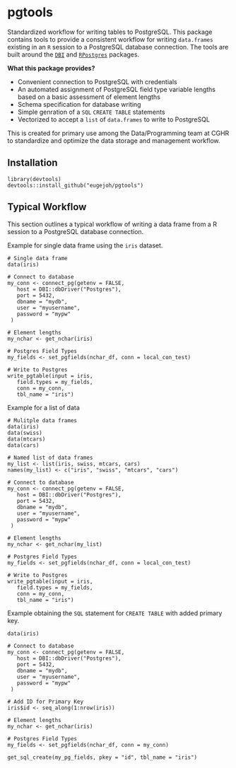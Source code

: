 # pgtools
Standardized workflow for writing tables to PostgreSQL. This package contains tools to provide a consistent workflow for
writing `data.frames` existing in an `R` session to a PostgreSQL database connection. The tools are built around the [`DBI`](https://github.com/r-dbi)
and [`RPostgres`](https://github.com/r-dbi/RPostgres) packages.

**What this package provides?**
 - Convenient connection to PostgreSQL with credentials
 - An automated assignment of PostgreSQL field type variable lengths based on a basic assessment of element lengths
 - Schema specification for database writing
 - Simple genration of a `SQL` `CREATE TABLE` statements
 - Vectorized to accept a `list` of `data.frames` to write to PostgreSQL

This is created for primary use among the Data/Programming team at CGHR to standardize and optimize the data storage and management workflow.

## Installation
```
library(devtools)
devtools::install_github("eugejoh/pgtools")
```

## Typical Workflow
This section outlines a typical workflow of writing a data frame from a R session to a PostgreSQL database connection.

Example for single data frame using the `iris` dataset.
```
# Single data frame
data(iris)

# Connect to database
my_conn <- connect_pg(getenv = FALSE,
   host = DBI::dbDriver("Postgres"),
   port = 5432,
   dbname = "mydb",
   user = "myusername",
   password = "mypw"
 )

# Element lengths
my_nchar <- get_nchar(iris)

# Postgres Field Types
my_fields <- set_pgfields(nchar_df, conn = local_con_test)

# Write to Postgres
write_pgtable(input = iris,
   field.types = my_fields,
   conn = my_conn,
   tbl_name = "iris")

```

Example for a list of data
```
# Mulitple data frames
data(iris)
data(swiss)
data(mtcars)
data(cars)

# Named list of data frames
my_list <- list(iris, swiss, mtcars, cars)
names(my_list) <- c("iris", "swiss", "mtcars", "cars")

# Connect to database
my_conn <- connect_pg(getenv = FALSE,
   host = DBI::dbDriver("Postgres"),
   port = 5432,
   dbname = "mydb",
   user = "myusername",
   password = "mypw"
 )

# Element lengths
my_nchar <- get_nchar(my_list)

# Postgres Field Types
my_fields <- set_pgfields(nchar_df, conn = local_con_test)

# Write to Postgres
write_pgtable(input = iris,
   field.types = my_fields,
   conn = my_conn,
   tbl_name = "iris")

```

Example obtaining the `SQL` statement for `CREATE TABLE` with added primary key.  
```
data(iris)

# Connect to database
my_conn <- connect_pg(getenv = FALSE,
   host = DBI::dbDriver("Postgres"),
   port = 5432,
   dbname = "mydb",
   user = "myusername",
   password = "mypw"
 )

# Add ID for Primary Key
iris$id <- seq_along(1:nrow(iris))

# Element lengths
my_nchar <- get_nchar(iris)

# Postgres Field Types
my_fields <- set_pgfields(nchar_df, conn = my_conn)

get_sql_create(my_pg_fields, pkey = "id", tbl_name = "iris")
```